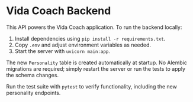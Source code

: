 # Vida Coach Backend

This API powers the Vida Coach application. To run the backend locally:

1. Install dependencies using `pip install -r requirements.txt`.
2. Copy `.env` and adjust environment variables as needed.
3. Start the server with `uvicorn main:app`.

The new `Personality` table is created automatically at startup. No Alembic
migrations are required; simply restart the server or run the tests to apply
the schema changes.

Run the test suite with `pytest` to verify functionality, including the new
personality endpoints.
